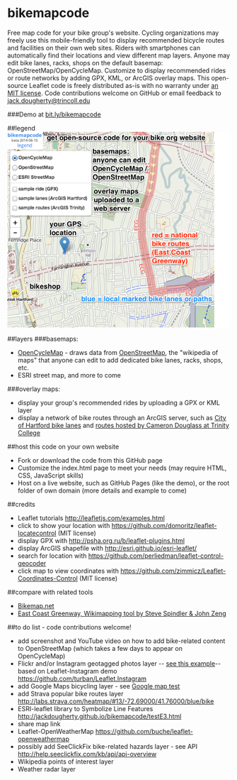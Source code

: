 bikemapcode
===========

Free map code for your bike group's website. Cycling organizations may freely use this mobile-friendly tool to display recommended bicycle routes and facilities on their own web sites. Riders with smartphones can automatically find their locations and view different map layers. Anyone may edit bike lanes, racks, shops on the default basemap: OpenStreetMap/OpenCycleMap. Customize to display recommended rides or route networks by adding GPX, KML, or ArcGIS overlay maps. This open-source Leaflet code is freely distributed as-is with no warranty under [an MIT license](https://raw.githubusercontent.com/JackDougherty/bikemapcode/master/LICENSE). Code contributions welcome on GitHub or email feedback to [jack.dougherty@trincoll.edu](mailto:jack.dougherty@trincoll.edu)

###Demo at [bit.ly/bikemapcode](http://jackdougherty.github.io/bikemapcode)

##legend
![legend](https://raw.githubusercontent.com/JackDougherty/bikemapcode/master/images/legend.png "legend")

##layers
###basemaps:
- [OpenCycleMap](http://www.opencyclemap.org/) - draws data from [OpenStreetMap](http://www.openstreetmap.org/), the "wikipedia of maps" that anyone can edit to add dedicated bike lanes, racks, shops, etc.
- ESRI street map, and more to come

###overlay maps:
- display your group's recommended rides by uploading a GPX or KML layer 
- display a network of bike routes through an ArcGIS server, such as [City of Hartford bike lanes](http://gis1.hartford.gov/arcgis/rest/services/OpenData_Community/MapServer/9) and [routes hosted by Cameron Douglass at Trinity College](http://services1.arcgis.com/5rblLCKLgS4Td60j/ArcGIS/rest/services/04212014online/FeatureServer)

##host this code on your own website
- Fork or download the code from this GitHub page
- Customize the index.html page to meet your needs (may require HTML, CSS, JavaScript skills) 
- Host on a live website, such as GitHub Pages (like the demo), or the root folder of own domain (more details and example to come)

##credits
- Leaflet tutorials http://leafletjs.com/examples.html
- click to show your location with https://github.com/domoritz/leaflet-locatecontrol (MIT license)
- display GPX with http://psha.org.ru/b/leaflet-plugins.html
- display ArcGIS shapefile with http://esri.github.io/esri-leaflet/
- search for location with https://github.com/perliedman/leaflet-control-geocoder
- click map to view coordinates with https://github.com/zimmicz/Leaflet-Coordinates-Control (MIT license)

##compare with related tools
- [Bikemap.net](http://bikemap.net/en)
- [East Coast Greenway, Wikimapping tool by Steve Spindler & John Zeng](http://map.greenway.org/)

##to do list - code contributions welcome!
- add screenshot and YouTube video on how to add bike-related content to OpenStreetMap (which takes a few days to appear on OpenCycleMap)
- Flickr and/or Instagram geotagged photos layer -- [see this example](http://jackdougherty.github.io/Leaflet.Instagram/examples/)-- based on Leaflet-Instagram demo https://github.com/turban/Leaflet.Instagram
- add Google Maps bicycling layer - see [Google map test](http://jackdougherty.github.io/bikemapcode/testG.html)
- add Strava popular bike routes layer http://labs.strava.com/heatmap/#13/-72.69000/41.76000/blue/bike
- ESRI-leaflet library to Symbolize Line Features http://jackdougherty.github.io/bikemapcode/testE3.html
- share map link
- Leaflet-OpenWeatherMap https://github.com/buche/leaflet-openweathermap
- possibly add SeeClickFix bike-related hazards layer - see API http://help.seeclickfix.com/kb/api/api-overview
- Wikipedia points of interest layer
- Weather radar layer

